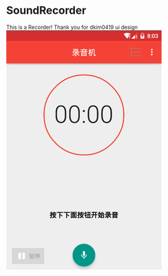 # SoundRecorder
This is a Recorder!
Thank you for dkim0419 ui design
![image](https://github.com/yangyongda/SoundRecorder/raw/master/screenshot/1.png)